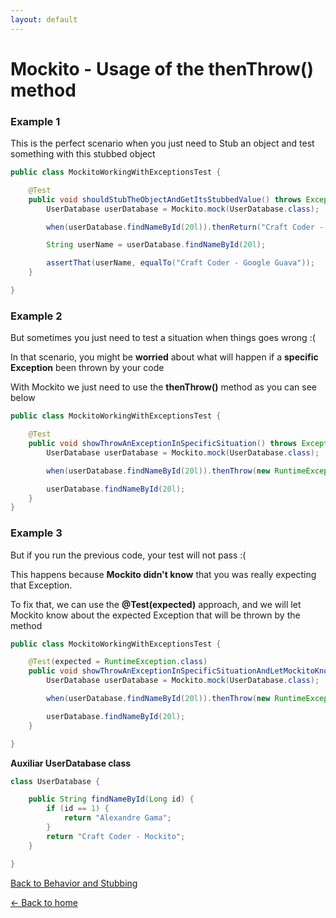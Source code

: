 ```yaml
---
layout: default
---
```


# Mockito - Usage of the thenThrow() method

### Example 1

This is the perfect scenario when you just need to Stub an object and test something with this stubbed object

```java
public class MockitoWorkingWithExceptionsTest {

	@Test
	public void shouldStubTheObjectAndGetItsStubbedValue() throws Exception {
		UserDatabase userDatabase = Mockito.mock(UserDatabase.class);

		when(userDatabase.findNameById(20l)).thenReturn("Craft Coder - Google Guava");

		String userName = userDatabase.findNameById(20l);

		assertThat(userName, equalTo("Craft Coder - Google Guava"));
	}

}
```

### Example 2

But sometimes you just need to test a situation when things goes wrong :(

In that scenario, you might be **worried** about what will happen if a **specific Exception** been thrown by your code

With Mockito we just need to use the **thenThrow()** method as you can see below

```java
public class MockitoWorkingWithExceptionsTest {

	@Test
	public void showThrowAnExceptionInSpecificSituation() throws Exception {
		UserDatabase userDatabase = Mockito.mock(UserDatabase.class);

		when(userDatabase.findNameById(20l)).thenThrow(new RuntimeException());

		userDatabase.findNameById(20l);
	}
}
```

### Example 3

But if you run the previous code, your test will not pass :(

This happens because **Mockito didn't know** that you was really expecting that Exception.

To fix that, we can use the **@Test(expected)** approach, and we will let Mockito know about the expected Exception that will be thrown by the method

```java
public class MockitoWorkingWithExceptionsTest {

	@Test(expected = RuntimeException.class)
	public void showThrowAnExceptionInSpecificSituationAndLetMockitoKnowAboutThat() throws Exception {
		UserDatabase userDatabase = Mockito.mock(UserDatabase.class);

		when(userDatabase.findNameById(20l)).thenThrow(new RuntimeException());

		userDatabase.findNameById(20l);
	}

}
```

**Auxiliar UserDatabase class**

```java
class UserDatabase {

	public String findNameById(Long id) {
		if (id == 1) {
			return "Alexandre Gama";
		}
		return "Craft Coder - Mockito";
	}

}
```

[Back to Behavior and Stubbing](mockito-behavior-and-stubbing)

[<- Back to home](/)
